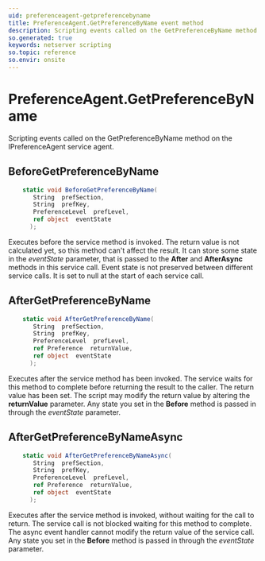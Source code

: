 ```yaml
---
uid: preferenceagent-getpreferencebyname
title: PreferenceAgent.GetPreferenceByName event method
description: Scripting events called on the GetPreferenceByName method on the PreferenceAgent service agent.
so.generated: true
keywords: netserver scripting
so.topic: reference
so.envir: onsite
---
```

# PreferenceAgent.GetPreferenceByName

Scripting events called on the <see cref='M:IPreferenceAgent.GetPreferenceByName'>GetPreferenceByName</see> method on the <see cref='IPreferenceAgent'>IPreferenceAgent</see>  service agent.

## BeforeGetPreferenceByName
```cs
    static void BeforeGetPreferenceByName(
       String  prefSection,
       String  prefKey,
       PreferenceLevel  prefLevel,
       ref object  eventState
      );
```
Executes before the service method is invoked.
The return value is not calculated yet, so this method can't affect the result.
It can store some state in the *eventState* parameter, that is passed to the **After** and **AfterAsync** methods in this service call.
Event state is not preserved between different service calls. It is set to null at the start of each service call.
## AfterGetPreferenceByName
```cs
    static void AfterGetPreferenceByName(
       String  prefSection,
       String  prefKey,
       PreferenceLevel  prefLevel,
       ref Preference  returnValue,
       ref object  eventState
      );
```
Executes after the service method has been invoked. The service waits for this method to complete before returning the result to the caller.
The return value has been set. The script may modify the return value by altering the **returnValue** parameter.
Any state you set in the **Before** method is passed in through the *eventState* parameter.
## AfterGetPreferenceByNameAsync
```cs
    static void AfterGetPreferenceByNameAsync(
       String  prefSection,
       String  prefKey,
       PreferenceLevel  prefLevel,
       ref Preference  returnValue,
       ref object  eventState
      );
```
Executes after the service method is invoked, without waiting for the call to return.
The service call is not blocked waiting for this method to complete.
The async event handler cannot modify the return value of the service call.
Any state you set in the **Before** method is passed in through the *eventState* parameter.

